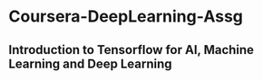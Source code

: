 # Coursera-DeepLearning-Assg

## Introduction to Tensorflow for AI, Machine Learning and Deep Learning
